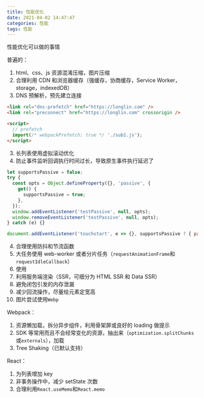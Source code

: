 ```yaml
---
title: 性能优化
date: 2021-04-02 14:47:47
categories: 性能
tags: 性能
---
```


性能优化可以做的事情

普遍的：

1. html、css、js 资源混淆压缩，图片压缩
2. 合理利用 CDN 和浏览器缓存（强缓存，协商缓存，Service Worker，storage，indexedDB）
3. DNS 预解析，预先建立连接

```html
<link rel="dns-prefetch" href="https://longlin.com" />
<link rel="preconnect" href="https://longlin.com" crossorigin />

<script>
  // prefetch
  import(/* webpackPrefetch: true */ './sub1.js');
</script>
```

3. 长列表使用虚拟滚动优化
4. 防止事件监听回调执行时间过长，导致原生事件执行延迟了

```javascript
let supportsPassive = false;
try {
  const opts = Object.defineProperty({}, 'passive', {
    get() {
      supportsPassive = true;
    },
  });
  window.addEventListener('testPassive', null, opts);
  window.removeEventListener('testPassive', null, opts);
} catch (e) {}

document.addEventListener('touchstart', e => {}, supportsPassive ? { passive: true } : false);
```

4. 合理使用防抖和节流函数
5. 大任务使用 web-worker 或者分片任务（`requestAnimationFrame`和`requestIdleCallback`）
6. 使用
7. 利用服务端渲染（SSR，可细分为 HTML SSR 和 Data SSR）
8. 避免闭包引发的内存泄漏
9. 减少回流操作，尽量给元素定宽高
10. 图片尝试使用`Webp`

Webpack：

1. 资源懒加载，拆分异步组件，利用骨架屏或良好的 loading 做提示
2. SDK 等常用而且不会经常变化的资源，抽出来（`optimization.splitChunks`或`externals`），加载
3. Tree Shaking（已默认支持）

React：

1. 为列表增加 key
2. 非事务操作中，减少 setState 次数
3. 合理利用`React.useMemo`和`React.memo`
